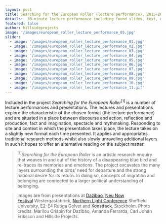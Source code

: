 ```yaml
---
layout: post
title: Searching for the European Roller (lecture performance), 2015-2017
details:  30-minute lecture performance including found slides, text, drawing, risographs, bird bones, map, video, text, music, speakers, microphone and sound.
featured: false
author: hillsideprojects
image: '/images/european_roller_lecture_performance_05.jpg'
slider:
  - image: '/images/european_roller_lecture_performance_01.jpg'
  - image: '/images/european_roller_lecture_performance_02.jpg'
  - image: '/images/european_roller_lecture_performance_03.jpg'
  - image: '/images/european_roller_lecture_performance_04.jpg'
  - image: '/images/european_roller_lecture_performance_05.jpg'
  - image: '/images/european_roller_lecture_performance_06.jpg'
  - image: '/images/european_roller_lecture_performance_07.jpg'
  - image: '/images/european_roller_lecture_performance_08.jpg'
  - image: '/images/european_roller_lecture_performance_09.jpg'
  - image: '/images/european_roller_lecture_performance_10.jpg'
  - image: '/images/european_roller_lecture_performance_11.gif'
---
```


Included in the project _Searching for the European Roller_<sup>[1]</sup> is a number of lecture performances and presentations. The lectures and presentations explore the characteristic of the chosen format (the lecture performance) and are situated in a place between discourse and action, reflection and production, fact and imagination, spectacle and mythmaking. Responding to site and context in which the presentation takes place, the lecture takes on a slightly new format each time presented. It applies and appropriates traditional research methods whilst also slowly unraveling additional layers. In such it hopes to offer an alternative reading on the subject matter.

> <sup>[1]</sup>_Searching for the European Roller_ is an artistic research enquiry that weaves in and out of the history of a disappearing blue bird and re-traces its memories and emotions. The project excavates the many layers surrounding the birds’ need for departure and the strong national desire for its return. In doing so, concepts of migration and belonging are connected to a larger political understanding of belonging.

> Images are from presentations at <a href="https://dazibao.art/" target="blank">Dazibao</a>, <a href="http://www.neunow.eu/" target="blank">Neu Now Festival</a> Westergasfabriek, <a href="https://northernlight2016.wordpress.com/" target="blank">Northern Light Conference</a> Sheffield University, E2-E4 Rutiga Golvet and <a href="https://www.konstfack.se/en/" target="blank">Konstfack</a>, Stockholm. Photo credits: Marilou Crispin for Dazibao, Amanda Ferrarda, Carl Johan Eriksson and Hillside Projects.
